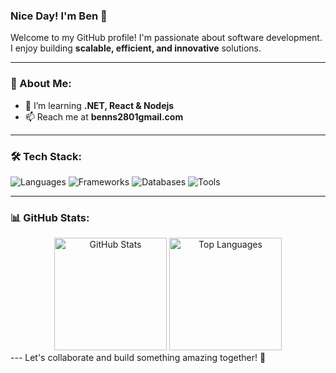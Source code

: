### Nice Day! I'm Ben 👋

Welcome to my GitHub profile! I'm passionate about software development. I enjoy building **scalable, efficient, and innovative** solutions.

---

### 🚀 About Me:
- 🌱 I’m learning **.NET, React & Nodejs**
- 📫 Reach me at **benns2801gmail.com**
---

### 🛠️ Tech Stack:
![Languages](https://skillicons.dev/icons?i=js,html,css,csharp)
![Frameworks](https://skillicons.dev/icons?i=react,nodejs,dotnet)
![Databases](https://skillicons.dev/icons?i=mysql,postgres,mongodb)
![Tools](https://skillicons.dev/icons?i=git,github)

---

### 📊 GitHub Stats:
<div align="center">
  <img src="https://github-readme-stats.vercel.app/api?username=Dev-FStacker&show_icons=true&theme=tokyonight" alt="GitHub Stats" height="180px"/>
  <img src="https://github-readme-stats.vercel.app/api/top-langs/?username=Dev-FStacker&layout=compact&theme=tokyonight" alt="Top Languages" height="180px"/>
</div>
---
Let's collaborate and build something amazing together! 🚀

